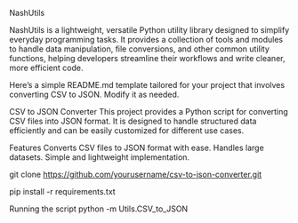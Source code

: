 NashUtils

NashUtils is a lightweight, versatile Python utility library designed to simplify everyday programming tasks. It provides a collection of tools and modules to handle data manipulation, file conversions, and other common utility functions, helping developers streamline their workflows and write cleaner, more efficient code.


Here’s a simple README.md template tailored for your project that involves converting CSV to JSON. Modify it as needed.

CSV to JSON Converter
This project provides a Python script for converting CSV files into JSON format. It is designed to handle structured data efficiently and can be easily customized for different use cases.

Features
Converts CSV files to JSON format with ease.
Handles large datasets.
Simple and lightweight implementation.

git clone https://github.com/yourusername/csv-to-json-converter.git

pip install -r requirements.txt

Running the script
python -m Utils.CSV_to_JSON 

